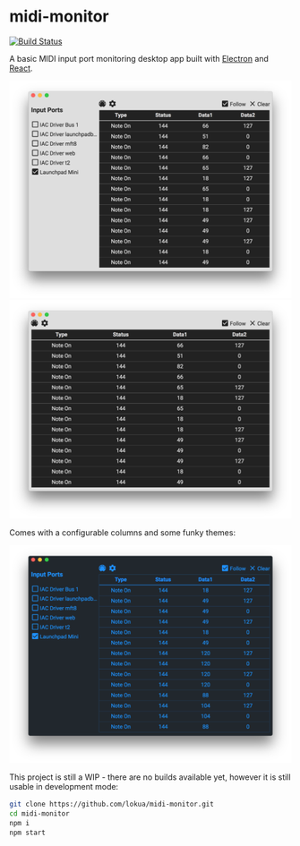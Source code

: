 # midi-monitor

[![Build Status](https://travis-ci.org/Lokua/midi-monitor.svg?branch=dev)](https://travis-ci.org/Lokua/midi-monitor)

A basic MIDI input port monitoring desktop app built with
[Electron](https://github.com/electron/electron) and
[React](https://github.com/facebook/react).

<img src="etc/Screen Shot 2018-03-18 at 11.13.32 PM.png" style="width: 512px; height: auto" />
<img src="etc/Screen Shot 2018-03-18 at 11.13.47 PM.png" style="width: 512px; height: auto" />

Comes with a configurable columns and some funky themes:

<img src="etc/Screen Shot 2018-03-18 at 11.17.26 PM.png" style="width: 512px; height: auto" />

This project is still a WIP - there are no builds available yet, however it is
still usable in development mode:

```sh
git clone https://github.com/lokua/midi-monitor.git
cd midi-monitor
npm i
npm start
```

